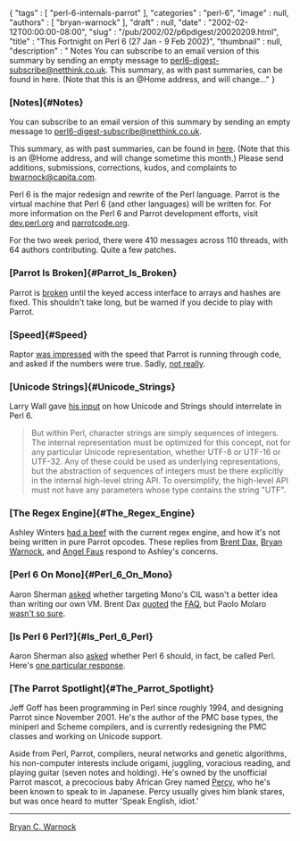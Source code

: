 {
   "tags" : [
      "perl-6-internals-parrot"
   ],
   "categories" : "perl-6",
   "image" : null,
   "authors" : [
      "bryan-warnock"
   ],
   "draft" : null,
   "date" : "2002-02-12T00:00:00-08:00",
   "slug" : "/pub/2002/02/p6pdigest/20020209.html",
   "title" : "This Fortnight on Perl 6 (27 Jan - 9 Feb 2002)",
   "thumbnail" : null,
   "description" : " Notes You can subscribe to an email version of this summary by sending an empty message to perl6-digest-subscribe@netthink.co.uk. This summary, as with past summaries, can be found in here. (Note that this is an @Home address, and will change..."
}





### [Notes]{#Notes}

You can subscribe to an email version of this summary by sending an
empty message to <perl6-digest-subscribe@netthink.co.uk>.

This summary, as with past summaries, can be found in
[here](http://members.home.com/bcwarno/Perl6/digests/). (Note that this
is an @Home address, and will change sometime this month.) Please send
additions, submissions, corrections, kudos, and complaints to
<bwarnock@capita.com>.

Perl 6 is the major redesign and rewrite of the Perl language. Parrot is
the virtual machine that Perl 6 (and other languages) will be written
for. For more information on the Perl 6 and Parrot development efforts,
visit [dev.perl.org](http://dev.perl.org/perl6/) and
[parrotcode.org](http://www.parrotcode.org/).

For the two week period, there were 410 messages across 110 threads,
with 64 authors contributing. Quite a few patches.

### [Parrot Is Broken]{#Parrot_Is_Broken}

Parrot is
[broken](http://archive.develooper.com/perl6-internals@perl.org/msg08358.html)
until the keyed access interface to arrays and hashes are fixed. This
shouldn't take long, but be warned if you decide to play with Parrot.

### [Speed]{#Speed}

Raptor [was
impressed](http://archive.develooper.com/perl6-internals@perl.org/msg08274.html)
with the speed that Parrot is running through code, and asked if the
numbers were true. Sadly, [not
really](http://archive.develooper.com/perl6-internals@perl.org/msg08285.html).

### [Unicode Strings]{#Unicode_Strings}

Larry Wall gave [his
input](http://archive.develooper.com/perl6-internals@perl.org/msg08156.html)
on how Unicode and Strings should interrelate in Perl 6.

> But within Perl, character strings are simply sequences of integers.
> The internal representation must be optimized for this concept, not
> for any particular Unicode representation, whether UTF-8 or UTF-16 or
> UTF-32. Any of these could be used as underlying representations, but
> the abstraction of sequences of integers must be there explicitly in
> the internal high-level string API. To oversimplify, the high-level
> API must not have any parameters whose type contains the string "UTF".

### [The Regex Engine]{#The_Regex_Engine}

Ashley Winters [had a
beef](http://archive.develooper.com/perl6-internals@perl.org/msg08143.html)
with the current regex engine, and how it's not being written in pure
Parrot opcodes. These replies from [Brent
Dax](http://archive.develooper.com/perl6-internals@perl.org/msg08147.html),
[Bryan
Warnock](http://archive.develooper.com/perl6-internals@perl.org/msg08179.html),
and [Angel
Faus](http://archive.develooper.com/perl6-internals@perl.org/msg08146.html)
respond to Ashley's concerns.

### [Perl 6 On Mono]{#Perl_6_On_Mono}

Aaron Sherman
[asked](http://archive.develooper.com/perl6-language@perl.org/msg09130.html)
whether targeting Mono's CIL wasn't a better idea than writing our own
VM. Brent Dax
[quoted](http://archive.develooper.com/perl6-language@perl.org/msg09131.html)
the [FAQ](http://www.parrotcode.org/faq/), but Paolo Molaro [wasn't so
sure](http://archive.develooper.com/perl6-language@perl.org/msg09134.html).

### [Is Perl 6 Perl?]{#Is_Perl_6_Perl}

Aaron Sherman also
[asked](http://archive.develooper.com/perl6-language@perl.org/msg09089.html)
whether Perl 6 should, in fact, be called Perl. Here's [one particular
response](http://archive.develooper.com/perl6-language@perl.org/msg09112.html).

### [The Parrot Spotlight]{#The_Parrot_Spotlight}

Jeff Goff has been programming in Perl since roughly 1994, and designing
Parrot since November 2001. He's the author of the PMC base types, the
miniperl and Scheme compilers, and is currently redesigning the PMC
classes and working on Unicode support.

Aside from Perl, Parrot, compilers, neural networks and genetic
algorithms, his non-computer interests include origami, juggling,
voracious reading, and playing guitar (seven notes and holding). He's
owned by the unofficial Parrot mascot, a precocious baby African Grey
named [Percy](http://members.home.net/bcwarno/Perl6/percy.jpg), who he's
been known to speak to in Japanese. Percy usually gives him blank
stares, but was once heard to mutter 'Speak English, idiot.'

------------------------------------------------------------------------

[Bryan C. Warnock](http://members.home.com/bcwarno/Perl6/)


